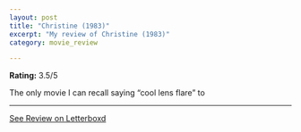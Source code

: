 ```yaml
---
layout: post
title: "Christine (1983)"
excerpt: "My review of Christine (1983)"
category: movie_review

---
```


**Rating:** 3.5/5

The only movie I can recall saying “cool lens flare” to

<hr>

[See Review on Letterboxd](https://boxd.it/39soCT)
